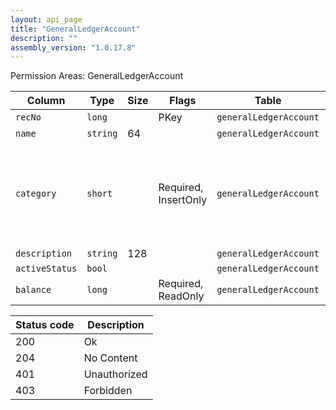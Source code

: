 ```yaml
---
layout: api_page
title: "GeneralLedgerAccount"
description: ""
assembly_version: "1.0.17.8"
---
```




Permission Areas: GeneralLedgerAccount

| Column | Type | Size | Flags | Table | Description |
| ------ | ---- | ---- | ----- | ----- | ----------- |
| `recNo` | `long` |  | PKey | `generalLedgerAccount` | 
| `name` | `string` | 64 |  | `generalLedgerAccount` | 
| `category` | `short` |  | Required, InsertOnly | `generalLedgerAccount` | Assets = 1, Liabilities = 2, Capital = 3, Sales = 4, CostOfSales = 5, Expenses = 6
| `description` | `string` | 128 |  | `generalLedgerAccount` | 
| `activeStatus` | `bool` |  |  | `generalLedgerAccount` | 
| `balance` | `long` |  | Required, ReadOnly | `generalLedgerAccount` | 

| Status code | Description |
| ----------- | ----------- |
| 200 | Ok |
| 204 | No Content |
| 401 | Unauthorized |
| 403 | Forbidden |


